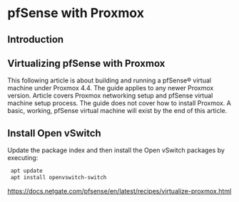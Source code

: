 # pfSense with Proxmox

## Introduction

## Virtualizing pfSense with Proxmox
This following article is about building and running a pfSense® virtual machine under Proxmox 4.4. The guide applies to any newer Proxmox version. Article covers Proxmox networking setup and pfSense virtual machine setup process. The guide does not cover how to install Proxmox. A basic, working, pfSense virtual machine will exist by the end of this article.

## Install Open vSwitch
Update the package index and then install the Open vSwitch packages by executing:
```bash
 apt update
 apt install openvswitch-switch
```

https://docs.netgate.com/pfsense/en/latest/recipes/virtualize-proxmox.html


